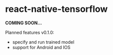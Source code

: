 # react-native-tensorflow

**COMING SOON...**

Planned features v0.1.0:
* specify and run trained model
* support for Android and IOS


